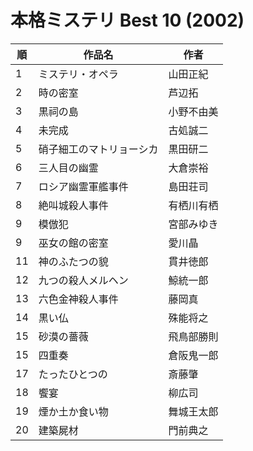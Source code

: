 # 本格ミステリ Best 10 (2002)

| 順   | 作品名          | 作者    |
| --- | ------------ | ----- |
| 1   | ミステリ・オペラ     | 山田正紀  |
| 2   | 時の密室<br>     | 芦辺拓   |
| 3   | 黒祠の島         | 小野不由美 |
| 4   | 未完成          | 古処誠二  |
| 5   | 硝子細工のマトリョーシカ | 黒田研二  |
| 6   | 三人目の幽霊       | 大倉崇裕  |
| 7   | ロシア幽霊軍艦事件    | 島田荘司  |
| 8   | 絶叫城殺人事件      | 有栖川有栖 |
| 9   | 模倣犯          | 宮部みゆき |
| 9   | 巫女の館の密室      | 愛川晶   |
| 11  | 神のふたつの貌      | 貫井徳郎  |
| 12  | 九つの殺人メルヘン    | 鯨統一郎  |
| 13  | 六色金神殺人事件     | 藤岡真   |
| 14  | 黒い仏          | 殊能将之  |
| 15  | 砂漠の薔薇        | 飛鳥部勝則 |
| 15  | 四重奏          | 倉阪鬼一郎 |
| 17  | たったひとつの      | 斎藤肇   |
| 18  | 饗宴           | 柳広司   |
| 19  | 煙か土か食い物      | 舞城王太郎 |
| 20  | 建築屍材         | 門前典之  |
